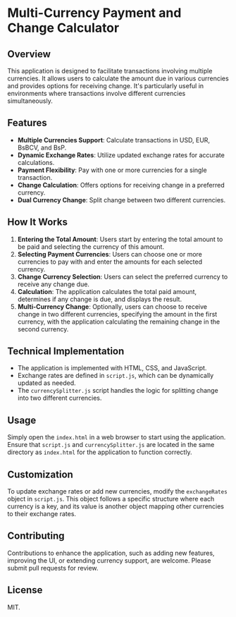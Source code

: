 
# Multi-Currency Payment and Change Calculator

## Overview

This application is designed to facilitate transactions involving multiple currencies. It allows users to calculate the amount due in various currencies and provides options for receiving change. It's particularly useful in environments where transactions involve different currencies simultaneously.

## Features

- **Multiple Currencies Support**: Calculate transactions in USD, EUR, BsBCV, and BsP.
- **Dynamic Exchange Rates**: Utilize updated exchange rates for accurate calculations.
- **Payment Flexibility**: Pay with one or more currencies for a single transaction.
- **Change Calculation**: Offers options for receiving change in a preferred currency.
- **Dual Currency Change**: Split change between two different currencies.

## How It Works

1. **Entering the Total Amount**: Users start by entering the total amount to be paid and selecting the currency of this amount.
2. **Selecting Payment Currencies**: Users can choose one or more currencies to pay with and enter the amounts for each selected currency.
3. **Change Currency Selection**: Users can select the preferred currency to receive any change due.
4. **Calculation**: The application calculates the total paid amount, determines if any change is due, and displays the result.
5. **Multi-Currency Change**: Optionally, users can choose to receive change in two different currencies, specifying the amount in the first currency, with the application calculating the remaining change in the second currency.

## Technical Implementation

- The application is implemented with HTML, CSS, and JavaScript.
- Exchange rates are defined in `script.js`, which can be dynamically updated as needed.
- The `currencySplitter.js` script handles the logic for splitting change into two different currencies.

## Usage

Simply open the `index.html` in a web browser to start using the application. Ensure that `script.js` and `currencySplitter.js` are located in the same directory as `index.html` for the application to function correctly.

## Customization

To update exchange rates or add new currencies, modify the `exchangeRates` object in `script.js`. This object follows a specific structure where each currency is a key, and its value is another object mapping other currencies to their exchange rates.

## Contributing

Contributions to enhance the application, such as adding new features, improving the UI, or extending currency support, are welcome. Please submit pull requests for review.

## License

MIT.

